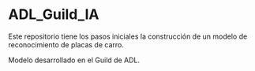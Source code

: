 # ADL_Guild_IA

Este repositorio tiene los pasos iniciales la construcción de un modelo de reconocimiento de placas de carro. 

Modelo desarrollado en el Guild de ADL.
